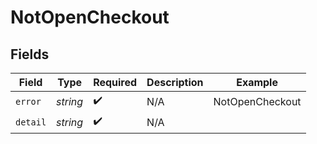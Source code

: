 # NotOpenCheckout


## Fields

| Field              | Type               | Required           | Description        | Example            |
| ------------------ | ------------------ | ------------------ | ------------------ | ------------------ |
| `error`            | *string*           | :heavy_check_mark: | N/A                | NotOpenCheckout    |
| `detail`           | *string*           | :heavy_check_mark: | N/A                |                    |